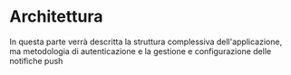 # Architettura
In questa parte verrà descritta la struttura complessiva dell'applicazione, ma metodologia di autenticazione e la gestione e configurazione delle notifiche push
